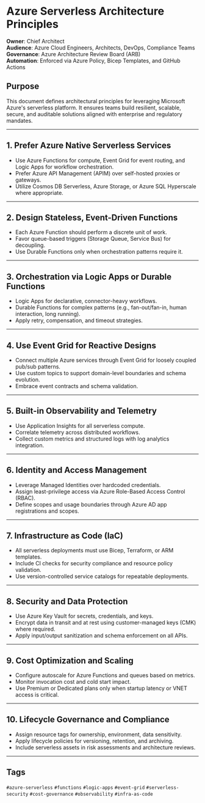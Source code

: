 # Azure Serverless Architecture Principles

**Owner**: Chief Architect  
**Audience**: Azure Cloud Engineers, Architects, DevOps, Compliance Teams  
**Governance**: Azure Architecture Review Board (ARB)  
**Automation**: Enforced via Azure Policy, Bicep Templates, and GitHub Actions

## Purpose

This document defines architectural principles for leveraging Microsoft Azure's serverless platform. It ensures teams build resilient, scalable, secure, and auditable solutions aligned with enterprise and regulatory mandates.

---

## 1. Prefer Azure Native Serverless Services

- Use Azure Functions for compute, Event Grid for event routing, and Logic Apps for workflow orchestration.  
- Prefer Azure API Management (APIM) over self-hosted proxies or gateways.  
- Utilize Cosmos DB Serverless, Azure Storage, or Azure SQL Hyperscale where appropriate.

---

## 2. Design Stateless, Event-Driven Functions

- Each Azure Function should perform a discrete unit of work.  
- Favor queue-based triggers (Storage Queue, Service Bus) for decoupling.  
- Use Durable Functions only when orchestration patterns require it.

---

## 3. Orchestration via Logic Apps or Durable Functions

- Logic Apps for declarative, connector-heavy workflows.  
- Durable Functions for complex patterns (e.g., fan-out/fan-in, human interaction, long running).  
- Apply retry, compensation, and timeout strategies.

---

## 4. Use Event Grid for Reactive Designs

- Connect multiple Azure services through Event Grid for loosely coupled pub/sub patterns.  
- Use custom topics to support domain-level boundaries and schema evolution.  
- Embrace event contracts and schema validation.

---

## 5. Built-in Observability and Telemetry

- Use Application Insights for all serverless compute.  
- Correlate telemetry across distributed workflows.  
- Collect custom metrics and structured logs with log analytics integration.

---

## 6. Identity and Access Management

- Leverage Managed Identities over hardcoded credentials.  
- Assign least-privilege access via Azure Role-Based Access Control (RBAC).  
- Define scopes and usage boundaries through Azure AD app registrations and scopes.

---

## 7. Infrastructure as Code (IaC)

- All serverless deployments must use Bicep, Terraform, or ARM templates.  
- Include CI checks for security compliance and resource policy validation.  
- Use version-controlled service catalogs for repeatable deployments.

---

## 8. Security and Data Protection

- Use Azure Key Vault for secrets, credentials, and keys.  
- Encrypt data in transit and at rest using customer-managed keys (CMK) where required.  
- Apply input/output sanitization and schema enforcement on all APIs.

---

## 9. Cost Optimization and Scaling

- Configure autoscale for Azure Functions and queues based on metrics.  
- Monitor invocation cost and cold start impact.  
- Use Premium or Dedicated plans only when startup latency or VNET access is critical.

---

## 10. Lifecycle Governance and Compliance

- Assign resource tags for ownership, environment, data sensitivity.  
- Apply lifecycle policies for versioning, retention, and archiving.  
- Include serverless assets in risk assessments and architecture reviews.

---

## Tags

`#azure-serverless` `#functions` `#logic-apps` `#event-grid` `#serverless-security` `#cost-governance` `#observability` `#infra-as-code`
